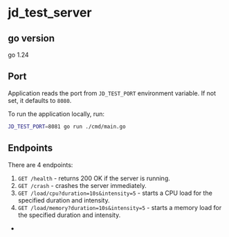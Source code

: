 # jd_test_server

## go version

go 1.24

## Port

Application reads the port from `JD_TEST_PORT` environment variable.
If not set, it defaults to `8080`.

To run the application locally, run:

```bash
JD_TEST_PORT=8081 go run ./cmd/main.go
```

## Endpoints

There are 4 endpoints:

1. `GET /health` - returns 200 OK if the server is running.
2. `GET /crash` - crashes the server immediately.
3. `GET /load/cpu?duration=10s&intensity=5` - starts a CPU load for the specified duration and intensity.
4. `GET /load/memory?duration=10s&intensity=5` - starts a memory load for the specified duration and intensity.
+
